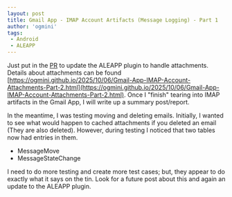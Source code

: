 ```yaml
---
layout: post
title: Gmail App - IMAP Account Artifacts (Message Logging) - Part 1
author: 'ogmini'
tags:
 - Android
 - ALEAPP
---
```


Just put in the [PR](https://github.com/abrignoni/ALEAPP/pull/603) to update the ALEAPP plugin to handle attachments. Details about attachments can be found [https://ogmini.github.io/2025/10/06/Gmail-App-IMAP-Account-Attachments-Part-2.html](https://ogmini.github.io/2025/10/06/Gmail-App-IMAP-Account-Attachments-Part-2.html). Once I "finish" tearing into IMAP artifacts in the Gmail App, I will write up a summary post/report.

In the meantime, I was testing moving and deleting emails. Initially, I wanted to see what would happen to cached attachments if you deleted an email (They are also deleted). However, during testing I noticed that two tables now had entries in them.

- MessageMove
- MessageStateChange

I need to do more testing and create more test cases; but, they appear to do exactly what it says on the tin. Look for a future post about this and again an update to the ALEAPP plugin.
